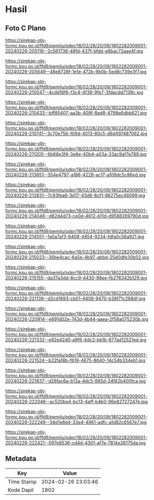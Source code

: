 # Hasil

## Foto C Plano

https://sirekap-obj-formc.kpu.go.id/ffd9/pemilu/pdpr/18/02/28/20/09/1802282009001-20240226-205119--2c561736-48fd-437f-bfdd-e8bac72aae4f.jpg

https://sirekap-obj-formc.kpu.go.id/ffd9/pemilu/pdpr/18/02/28/20/09/1802282009001-20240226-205649--48e8728f-1e1e-472b-9b0b-5ed8c739e3f7.jpg

https://sirekap-obj-formc.kpu.go.id/ffd9/pemilu/pdpr/18/02/28/20/09/1802282009001-20240226-210047--4cdd16f6-f3c4-4f39-9fe7-3fdacdd7139c.jpg

https://sirekap-obj-formc.kpu.go.id/ffd9/pemilu/pdpr/18/02/28/20/09/1802282009001-20240226-210433--bff85407-aa3b-408f-8ad8-4798e6dbb621.jpg

https://sirekap-obj-formc.kpu.go.id/ffd9/pemilu/pdpr/18/02/28/20/09/1802282009001-20240226-210741--3c70e756-f09d-4013-80c5-d6d497487062.jpg

https://sirekap-obj-formc.kpu.go.id/ffd9/pemilu/pdpr/18/02/28/20/09/1802282009001-20240226-211205--6b68e3f4-3e8e-40b4-a03a-33ac9af7e789.jpg

https://sirekap-obj-formc.kpu.go.id/ffd9/pemilu/pdpr/18/02/28/20/09/1802282009001-20240226-213651--354e4797-a186-4228-ac17-a109dc5c86ed.jpg

https://sirekap-obj-formc.kpu.go.id/ffd9/pemilu/pdpr/18/02/28/20/09/1802282009001-20240226-213831--7c93fea6-3d17-43d6-8cf1-96275ec46099.jpg

https://sirekap-obj-formc.kpu.go.id/ffd9/pemilu/pdpr/18/02/28/20/09/1802282009001-20240226-214046--d82d4d73-ce0d-4612-b11d-d9588269790d.jpg

https://sirekap-obj-formc.kpu.go.id/ffd9/pemilu/pdpr/18/02/28/20/09/1802282009001-20240226-214551--fa0a7af3-6408-4854-9234-fdfa0c56a921.jpg

https://sirekap-obj-formc.kpu.go.id/ffd9/pemilu/pdpr/18/02/28/20/09/1802282009001-20240226-215023--36be4cac-6a5e-4b97-abbd-25d0dfe30b02.jpg

https://sirekap-obj-formc.kpu.go.id/ffd9/pemilu/pdpr/18/02/28/20/09/1802282009001-20240226-215155--da37a3dd-8cc9-4430-98ee-fb276342b129.jpg

https://sirekap-obj-formc.kpu.go.id/ffd9/pemilu/pdpr/18/02/28/20/09/1802282009001-20240226-221139--d2cd1693-cb01-4408-9470-b38f71c268df.jpg

https://sirekap-obj-formc.kpu.go.id/ffd9/pemilu/pdpr/18/02/28/20/09/1802282009001-20240226-220914--e691d02e-743d-4b44-aaea-2f58a075230b.jpg

https://sirekap-obj-formc.kpu.go.id/ffd9/pemilu/pdpr/18/02/28/20/09/1802282009001-20240226-221332--e92e42d0-a9f6-4dc2-bb1b-677ad12521ed.jpg

https://sirekap-obj-formc.kpu.go.id/ffd9/pemilu/pdpr/18/02/28/20/09/1802282009001-20240226-221524--b22fa18b-f619-4675-8640-14c54b334eb1.jpg

https://sirekap-obj-formc.kpu.go.id/ffd9/pemilu/pdpr/18/02/28/20/09/1802282009001-20240226-221837--d28fac6a-b13a-4dc5-865d-34f42b400fca.jpg

https://sirekap-obj-formc.kpu.go.id/ffd9/pemilu/pdpr/18/02/28/20/09/1802282009001-20240226-222046--ac520be4-bc13-4aff-b4b0-96e82727247e.jpg

https://sirekap-obj-formc.kpu.go.id/ffd9/pemilu/pdpr/18/02/28/20/09/1802282009001-20240226-222249--34d1e8d4-33e4-4961-adfc-a1d82c6567e7.jpg

https://sirekap-obj-formc.kpu.go.id/ffd9/pemilu/pdpr/18/02/28/20/09/1802282009001-20240226-222421--097e8536-cd4d-4301-af7e-7814e26175da.jpg


## Metadata

| Key        | Value               |
| ---------- | ------------------- |
| Time Stamp | 2024-02-26 23:03:46 |
| Kode Dapil | 1802                |




